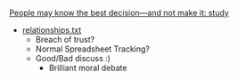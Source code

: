 [People may know the best decision—and not make it: study](https://medicalxpress.com/news/2020-04-people-decisionand.html)

* [relationships.txt](https://twitter.com/redditships/status/1254112940078387205)
    * Breach of trust?
    * Normal Spreadsheet Tracking?
    * Good/Bad discuss :)
        * Brilliant moral debate
